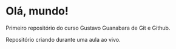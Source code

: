 # Olá, mundo!
Primeiro repositório do curso Gustavo Guanabara de Git e Github.

Repositório criando durante uma aula ao vivo.
